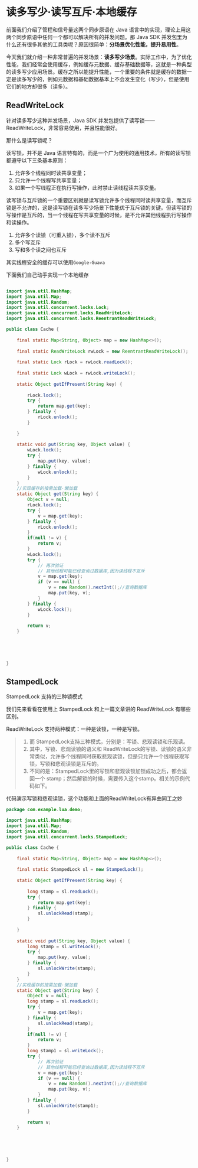 # 读多写少·读写互斥·本地缓存

前面我们介绍了管程和信号量这两个同步原语在 Java 语言中的实现，理论上用这两个同步原语中任何一个都可以解决所有的并发问题。那 Java SDK 并发包里为什么还有很多其他的工具类呢？原因很简单：**分场景优化性能，提升易用性**。

今天我们就介绍一种非常普遍的并发场景：**读多写少场景**。实际工作中，为了优化性能，我们经常会使用缓存，例如缓存元数据、缓存基础数据等，这就是一种典型的读多写少应用场景。缓存之所以能提升性能，一个重要的条件就是缓存的数据一定是读多写少的，例如元数据和基础数据基本上不会发生变化（写少），但是使用它们的地方却很多（读多）。


## ReadWriteLock

针对读多写少这种并发场景，Java SDK 并发包提供了读写锁——ReadWriteLock，非常容易使用，并且性能很好。

那什么是读写锁呢？

读写锁，并不是 Java 语言特有的，而是一个广为使用的通用技术，所有的读写锁都遵守以下三条基本原则：

1. 允许多个线程同时读共享变量；
2. 只允许一个线程写共享变量；
3. 如果一个写线程正在执行写操作，此时禁止读线程读共享变量。


读写锁与互斥锁的一个重要区别就是读写锁允许多个线程同时读共享变量，而互斥锁是不允许的，这是读写锁在读多写少场景下性能优于互斥锁的关键。但读写锁的写操作是互斥的，当一个线程在写共享变量的时候，是不允许其他线程执行写操作和读操作。


1. 允许多个读锁（可重入锁），多个读不互斥
2. 多个写互斥
3. 写和多个读之间也互斥

其实线程安全的缓存可以使用`Google-Guava`

下面我们自己动手实现一个本地缓存


```java

import java.util.HashMap;
import java.util.Map;
import java.util.Random;
import java.util.concurrent.locks.Lock;
import java.util.concurrent.locks.ReadWriteLock;
import java.util.concurrent.locks.ReentrantReadWriteLock;

public class Cache {
	
	final static Map<String, Object> map = new HashMap<>(); 
	
	final static ReadWriteLock rwLock = new ReentrantReadWriteLock();
	
	final static Lock rLock = rwLock.readLock();
	
	final static Lock wLock = rwLock.writeLock();
	
	static Object getIfPresent(String key) {
		
		rLock.lock();
		try {
			return map.get(key);
		} finally {
			rLock.unlock();
		}
		
	}
	
	static void put(String key, Object value) {
		wLock.lock();
		try {
			map.put(key, value);
		} finally {
			wLock.unlock();
		}
	}
	//实现缓存的按需加载·懒加载
	static Object get(String key) {
		Object v = null;
		rLock.lock();
		try {
			v = map.get(key);
		} finally {
			rLock.unlock();
		}
		if(null != v) {
			return v;
		}
		wLock.lock();
		try {
			// 再次验证
			// 其他线程可能已经查询过数据库,因为读线程不互斥
			v = map.get(key);
			if (v == null) {
				v = new Random().nextInt();//查询数据库
				map.put(key, v);
			} 
		} finally {
			wLock.lock();
		}
		
		return v;
	}


	
	

}

```

## StampedLock


StampedLock 支持的三种锁模式

我们先来看看在使用上 StampedLock 和上一篇文章讲的 ReadWriteLock 有哪些区别。

ReadWriteLock 支持两种模式：一种是读锁，一种是写锁。

> 1. 而 StampedLock支持三种模式，分别是：写锁、悲观读锁和乐观读。
> 2. 其中，写锁、悲观读锁的语义和 ReadWriteLock的写锁、读锁的语义非常类似，允许多个线程同时获取悲观读锁，但是只允许一个线程获取写锁，写锁和悲观读锁是互斥的。
> 3. 不同的是：StampedLock里的写锁和悲观读锁加锁成功之后，都会返回一个 stamp；然后解锁的时候，需要传入这个stamp。相关的示例代码如下。




代码演示写锁和悲观读锁，这个功能和上面的ReadWriteLock有异曲同工之妙

```java
package com.example.lua.demo;

import java.util.HashMap;
import java.util.Map;
import java.util.Random;
import java.util.concurrent.locks.StampedLock;

public class Cache {
	
	final static Map<String, Object> map = new HashMap<>(); 
	
	final static StampedLock sl = new StampedLock();
	
	static Object getIfPresent(String key) {
		
		long stamp = sl.readLock();
		try {
			return map.get(key);
		} finally {
			sl.unlockRead(stamp);
		}
		
	}
	
	static void put(String key, Object value) {
		long stamp = sl.writeLock();
		try {
			map.put(key, value);
		} finally {
			sl.unlockWrite(stamp);
		}
	}
	//实现缓存的按需加载·懒加载
	static Object get(String key) {
		Object v = null;
		long stamp = sl.readLock();
		try {
			v = map.get(key);
		} finally {
			sl.unlockRead(stamp);
		}
		if(null != v) {
			return v;
		}
		long stamp1 = sl.writeLock();
		try {
			// 再次验证
			// 其他线程可能已经查询过数据库,因为读线程不互斥
			v = map.get(key);
			if (v == null) {
				v = new Random().nextInt();//查询数据库
				map.put(key, v);
			} 
		} finally {
			sl.unlockWrite(stamp1);
		}
		
		return v;
	}


	
	

}
```











